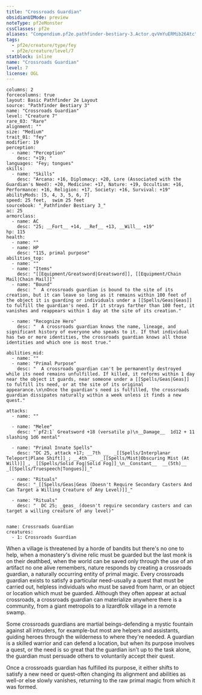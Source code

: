 ```yaml
---
title: "Crossroads Guardian"
obsidianUIMode: preview
noteType: pf2eMonster
cssClasses: pf2e
aliases: "Compendium.pf2e.pathfinder-bestiary-3.Actor.qvVmYuERMib26Atc" 
tags:
  - pf2e/creature/type/fey
  - pf2e/creature/level/7
statblock: inline
name: "Crossroads Guardian"
level: 7
license: OGL
---
```


```statblock
columns: 2
forcecolumns: true
layout: Basic Pathfinder 2e Layout
source: "Pathfinder Bestiary 3"
name: "Crossroads Guardian"
level: "Creature 7"
rare_03: "Rare"
alignment: ""
size: "Medium"
trait_01: "fey"
modifier: 19
perception:
  - name: "Perception"
    desc: "+19; "
languages: "Fey; tongues"
skills:
  - name: "Skills"
    desc: "Arcana: +16, Diplomacy: +20, Lore (Associated with the Guardian's Need): +20, Medicine: +17, Nature: +19, Occultism: +16, Performance: +16, Religion: +17, Society: +16, Survival: +19"
abilityMods: [5, 4, 3, 5, 6, 7]
speed: 25 feet,  swim 25 feet
sourcebook: "_Pathfinder Bestiary 3_"
ac: 25
armorclass:
  - name: AC
    desc: "25; __Fort__ +14, __Ref__ +13, __Will__ +19"
hp: 115
health:
  - name: ""
  - name: HP
    desc: "115, primal purpose"
abilities_top:
  - name: ""
  - name: "Items"
    desc: "[[Equipment/Greatsword|Greatsword]], [[Equipment/Chain Mail|Chain Mail]]"
  - name: "Bound"
    desc: "  A crossroads guardian is bound to the site of its creation, but it can leave so long as it remains within 100 feet of the object it is guarding or individuals under a [[Spells/Geas|Geas]] to fulfill the guardian's need. If it strays farther than 100 feet, it vanishes and reappears within 1 day at the site of its creation."

  - name: "Recognize Hero"
    desc: "  A crossroads guardian knows the name, lineage, and significant history of everyone who speaks to it. If that individual has two or more identities, the crossroads guardian knows all those identities and which one is most true."

abilities_mid:
  - name: ""
  - name: "Primal Purpose"
    desc: "  A crossroads guardian can't be permanently destroyed while its need remains unfulfilled. If killed, it reforms within 1 day near the object it guards, near someone under a [[Spells/Geas|Geas]] to fulfill its need, or at the site of its original appearance.\n\nOnce the guardian's need is fulfilled, the crossroads guardian dissipates naturally within a week unless it finds a new quest."

attacks:
  - name: ""

  - name: "Melee"
    desc: "`pf2:1` Greatsword +18 (versatile p)\n__Damage__  1d12 + 11 slashing 1d6 mental"

  - name: "Primal Innate Spells"
    desc: "DC 25, attack +17; __7th __  _[[Spells/Interplanar Teleport|Plane Shift]]_; __4th __  _[[Spells/Mist|Obscuring Mist (At Will)]]_, _[[Spells/Solid Fog|Solid Fog]]_\n__Constant__  __(5th)__ _[[Spells/Truespeech|Tongues]]_"

  - name: "Rituals"
    desc: "_[[Spells/Geas|Geas (Doesn't Require Secondary Casters And Can Target a Willing Creature of Any Level)]]_"

  - name: "Rituals"
    desc: "  DC 25; _geas_ (doesn't require secondary casters and can target a willing creature of any level)"
 
```

```encounter-table
name: Crossroads Guardian
creatures:
  - 1: Crossroads Guardian
```



When a village is threatened by a horde of bandits but there's no one to help, when a monastery's divine relic must be guarded but the last monk is on their deathbed, when the world can be saved only through the use of an artifact no one alive remembers, nature responds by creating a crossroads guardian, a naturally occurring entity of primal magic. Every crossroads guardian exists to satisfy a particular need-usually a quest that must be carried out, helpless individuals who must be saved from harm, or an object or location which must be guarded. Although they often appear at actual crossroads, a crossroads guardian can materialize anywhere there is a community, from a giant metropolis to a lizardfolk village in a remote swamp.

Some crossroads guardians are martial beings-defending a mystic fountain against all intruders, for example-but most are helpers and assistants, guiding heroes through the wilderness to where they're needed. A guardian is a skilled warrior and can defend a location, but when its purpose involves a quest, or the need is so great that the guardian isn't up to the task alone, the guardian must persuade others to voluntarily accept their quest.

Once a crossroads guardian has fulfilled its purpose, it either shifts to satisfy a new need or quest-often changing its alignment and abilities as well-or else slowly vanishes, returning to the raw primal magic from which it was formed.
